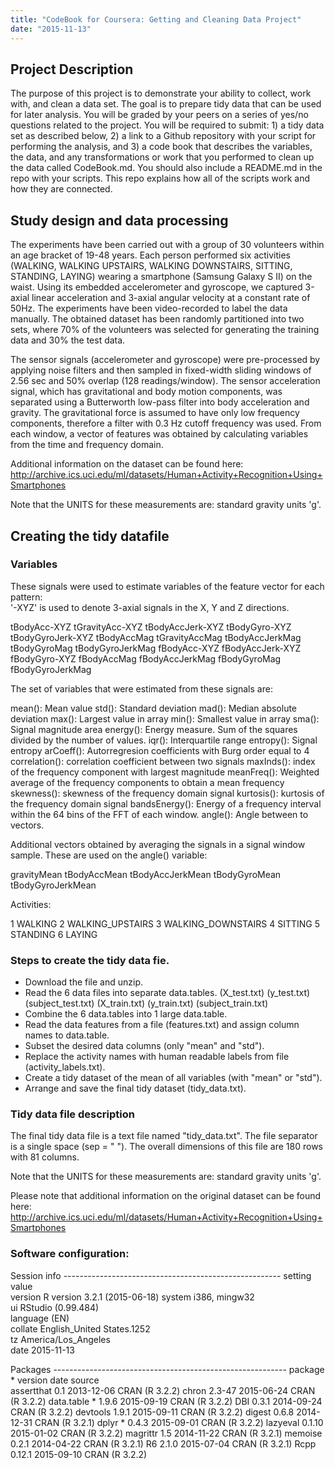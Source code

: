 ```yaml
---
title: "CodeBook for Coursera: Getting and Cleaning Data Project"
date: "2015-11-13"
---
```

      
## Project Description
The purpose of this project is to demonstrate your ability to collect, work with, and clean a data set. The goal is to prepare tidy data that can be used for later analysis. You will be graded by your peers on a series of yes/no questions related to the project. You will be required to submit: 1) a tidy data set as described below, 2) a link to a Github repository with your script for performing the analysis, and 3) a code book that describes the variables, the data, and any transformations or work that you performed to clean up the data called CodeBook.md. You should also include a README.md in the repo with your scripts. This repo explains how all of the scripts work and how they are connected.  

## Study design and data processing

The experiments have been carried out with a group of 30 volunteers within an age bracket of 19-48 years. Each person performed six activities (WALKING, WALKING UPSTAIRS, WALKING DOWNSTAIRS, SITTING, STANDING, LAYING) wearing a smartphone (Samsung Galaxy S II) on the waist. Using its embedded accelerometer and gyroscope, we captured 3-axial linear acceleration and 3-axial angular velocity at a constant rate of 50Hz. The experiments have been video-recorded to label the data manually. The obtained dataset has been randomly partitioned into two sets, where 70% of the volunteers was selected for generating the training data and 30% the test data.

The sensor signals (accelerometer and gyroscope) were pre-processed by applying noise filters and then sampled in fixed-width sliding windows of 2.56 sec and 50% overlap (128 readings/window). The sensor acceleration signal, which has gravitational and body motion components, was separated using a Butterworth low-pass filter into body acceleration and gravity. The gravitational force is assumed to have only low frequency components, therefore a filter with 0.3 Hz cutoff frequency was used. From each window, a vector of features was obtained by calculating variables from the time and frequency domain.

Additional information on the dataset can be found here:
http://archive.ics.uci.edu/ml/datasets/Human+Activity+Recognition+Using+Smartphones

Note that the UNITS for these measurements are: standard gravity units 'g'.

## Creating the tidy datafile

### Variables

These signals were used to estimate variables of the feature vector for each pattern:  
'-XYZ' is used to denote 3-axial signals in the X, Y and Z directions.

tBodyAcc-XYZ
tGravityAcc-XYZ
tBodyAccJerk-XYZ
tBodyGyro-XYZ
tBodyGyroJerk-XYZ
tBodyAccMag
tGravityAccMag
tBodyAccJerkMag
tBodyGyroMag
tBodyGyroJerkMag
fBodyAcc-XYZ
fBodyAccJerk-XYZ
fBodyGyro-XYZ
fBodyAccMag
fBodyAccJerkMag
fBodyGyroMag
fBodyGyroJerkMag

The set of variables that were estimated from these signals are: 

mean(): Mean value
std(): Standard deviation
mad(): Median absolute deviation 
max(): Largest value in array
min(): Smallest value in array
sma(): Signal magnitude area
energy(): Energy measure. Sum of the squares divided by the number of values. 
iqr(): Interquartile range 
entropy(): Signal entropy
arCoeff(): Autorregresion coefficients with Burg order equal to 4
correlation(): correlation coefficient between two signals
maxInds(): index of the frequency component with largest magnitude
meanFreq(): Weighted average of the frequency components to obtain a mean frequency
skewness(): skewness of the frequency domain signal 
kurtosis(): kurtosis of the frequency domain signal 
bandsEnergy(): Energy of a frequency interval within the 64 bins of the FFT of each window.
angle(): Angle between to vectors.

Additional vectors obtained by averaging the signals in a signal window sample. These are used on the angle() variable:

gravityMean
tBodyAccMean
tBodyAccJerkMean
tBodyGyroMean
tBodyGyroJerkMean

Activities:

1 WALKING
2 WALKING_UPSTAIRS
3 WALKING_DOWNSTAIRS
4 SITTING
5 STANDING
6 LAYING

### Steps to create the tidy data fie.

- Download the file and unzip.
- Read the 6 data files into separate data.tables.
      (X_test.txt)
      (y_test.txt)
      (subject_test.txt)
      (X_train.txt)
      (y_train.txt)
      (subject_train.txt)
- Combine the 6 data.tables into 1 large data.table.
- Read the data features from a file (features.txt) and assign column names to data.table.
- Subset the desired data columns (only "mean" and "std").
- Replace the activity names with human readable labels from file (activity_labels.txt).
- Create a tidy dataset of the mean of all variables (with "mean" or "std").
- Arrange and save the final tidy dataset (tidy_data.txt).
      
### Tidy data file description

The final tidy data file is a text file named "tidy_data.txt".  The file separator is a single space (sep = " ").  The overall dimensions of this file are 180 rows with 81 columns.

Note that the UNITS for these measurements are: standard gravity units 'g'.

Please note that additional information on the original dataset can be found here:
http://archive.ics.uci.edu/ml/datasets/Human+Activity+Recognition+Using+Smartphones

### Software configuration:

Session info ------------------------------------------------------
 setting  value                       
 version  R version 3.2.1 (2015-06-18)
 system   i386, mingw32               
 ui       RStudio (0.99.484)          
 language (EN)                        
 collate  English_United States.1252  
 tz       America/Los_Angeles         
 date     2015-11-13                  

Packages ----------------------------------------------------------
 package    * version date       source        
 assertthat   0.1     2013-12-06 CRAN (R 3.2.2)
 chron        2.3-47  2015-06-24 CRAN (R 3.2.2)
 data.table * 1.9.6   2015-09-19 CRAN (R 3.2.2)
 DBI          0.3.1   2014-09-24 CRAN (R 3.2.2)
 devtools     1.9.1   2015-09-11 CRAN (R 3.2.2)
 digest       0.6.8   2014-12-31 CRAN (R 3.2.1)
 dplyr      * 0.4.3   2015-09-01 CRAN (R 3.2.2)
 lazyeval     0.1.10  2015-01-02 CRAN (R 3.2.2)
 magrittr     1.5     2014-11-22 CRAN (R 3.2.1)
 memoise      0.2.1   2014-04-22 CRAN (R 3.2.1)
 R6           2.1.0   2015-07-04 CRAN (R 3.2.1)
 Rcpp         0.12.1  2015-09-10 CRAN (R 3.2.2)

